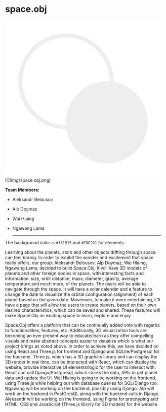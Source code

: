 # space.obj

<img src="img/space obj.png" width=800 /> ![](img/space obj.png) 

**Team Members:**
- Aleksandr Belousov
- Alp Doymaz
- Wai Hlaing
- Ngawang Lama

	---

The background color is `#131515` and `#7DE2D1` for elements.

Learning about the planets, stars and other objects drifting through space can feel boring. In order to exhibit the wonder and excitement that space really offers, our group: Aleksandr Belousov, Alp Doymaz, Wai Hlaing, Ngawang Lama, decided to build Space.Obj. It will have 3D models of planets and other foreign bodies in space, with interesting facts and information: size, orbit distance, mass, diameter, gravity, average temperature and much more, of the planets. The users will be able to navigate through the space. It will have a solar calendar and a feature to change the date to visualize the orbital configuration (alignment) of each planet based on the given date. Moverover, to make it more entertaining, it’ll have a page that will allow the users to create planets, based on their own desired characteristics, which can be saved and shared. These features will make Space.Obj an exciting space to learn, explore and enjoy.

Space.Obj offers a platform that can be continually added onto with regards to functionalities, features, etc. Additionally, 3D visualization tools are becoming an ever present way to educate/learn as they offer compelling visuals and make abstract concepts easier to visualize which is what our project brings as noted above. In order to achieve this, we have decided on using React and Three.js for frontend and Django and SQLite/Postgresql for the backend. Three.js, which has a 3D graphics library and can display the 3D render in real time, can be interacted with React, which can display the website, provide interactive UI elements/logic for the user to interact with. React can call Django/Postgresql, which stores the data, APIs to get planet data and update the UI. Wai Hlaing is going to be working on the frontend, using Three.js while helping out with database queries for SQL/Django too. Ngawang will be working on the backend, possibly using Django. Alp will work on the backend in PostGresQL along with the backend calls in Django. Aleksandr will be working on the frontend, using Figma for prototyping and HTML, CSS and JavaScript (Three.js library for 3D models) for the website.